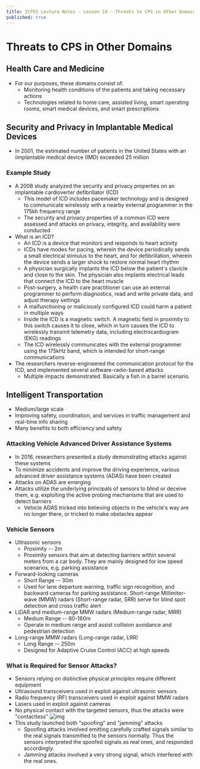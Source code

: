 ```yaml
---
title: ICPSS Lecture Notes - Lesson 14 - Threats to CPS in Other Domains
published: true
---
```


# Threats to CPS in Other Domains
## Health Care and Medicine
* For our purposes, these domains consist of:
	* Monitoring health conditions of the patients and taking necessary actions
	* Technologies related to home care, assisted living, smart operating rooms, smart medical devices, and smart prescriptions 

## Security and Privacy in Implantable Medical Devices
* In 2001, the estimated number of patients in the United States with an iimplantable medical device (IMD) exceeded 25 million

### Example Study
* A 2008 study analyzed the security and privacy properties on an implantable cardioverter defibrillator (ICD)
	* This model of ICD includes pacemaker technology and is designed to communicate wirelessly with a nearby external programmer in the 175kh frequency range
	* The security and privacy properties of a common ICD were assessed and attacks on privacy, integrity, and availability were conducted
* What is an ICD?
	* An ICD is a device that monitors and responds to heart activity
	* ICDs have modes for pacing, wherein the device periodically sends a small electrical stimulus to the heart, and for defibrillation, wherein the device sends a larger shock to restore normal heart rhythm
	* A physician surgically implants the ICD below the patient's clavicle and close to the skin.  The physician also implants electrical leads that connect the ICD to the heart muscle
	* Post-surgery, a health care practitioner can use an external programmer to perform diagnostics, read and write private data, and adjust therapy settings
	* A malfunctioning or maliciously configured ICD could harm a patient in multiple ways
	* Inside the ICD is a magnetic switch.  A magnetic field in proximity to this switch causes it to close, which in turn causes the ICD to wirelessly transmit telemetry data, including electrocardiogram (EKG) readings
	* The ICD wirelessly communicates with the external programmer using the 175kHz band, which is intended for short-range communications
* The researchers reverse-engineered the communication protocol for the ICD, and implemented several software-radio-based attacks
	* Multiple impacts demonstrated.  Basically a fish in a barrel scenario.

## Intelligent Transportation
* Medium/large scale
* Improving safety, coordination, and services in traffic management and real-time info sharing
* Many benefits to both efficiency and safety

### Attacking Vehicle Advanced Driver Assistance Systems
* In 2016, researchers presented a study demonstrating attacks against these systems
* To minimize accidents and improve the driving experience, various advanced driver assistance systems (ADAS) have been created
* Attacks on ADAS are emerging
* Attacks utilize the underlying principals of sensors to blind or deceive them, e.g. exploiting the active probing mechanisms that are used to detect barriers
	* Vehicle ADAS tricked into believing objects in the vehicle's way are no longer there, or tricked to make obstacles appear

### Vehicle Sensors
* Ultrasonic sensors
	* Proximity -- 2m
	* Proximity sensors that aim at detecting barriers within several meters from a car body.  They are mainly designed for low speed scenarios, e.g. parking assistance
* Forward-looking cameras
	* Short Range -- 30m
	* Used for lane departure warning, traffic sign recognition, and backward cameras for parking assistance.  Short-range Millimiter-wave (MMW) radars (Short-range radar, SRR) serve for blind spot detection and cross traffic alert
* LiDAR and medium-range MMW radars (Medium-range radar, MRR)
	* Medium Range -- 80-160m
	* Operate in medium range and assist collision avoidance and pedestrian detection
* Long-range MMW radars (Long-range radar, LRR)
	* Long Range -- 250m
	* Designed for Adaptive Cruise Control (ACC) at high speeds

### What is Required for Sensor Attacks?
* Sensors relying on distinctive physical principles require different equipment
* Ultrasound transceivers used in exploit against ultrasonic sensors 
* Radio frequency (RF) transceivers used in exploit against MMW radars
* Lasers used in exploit against cameras
* No physical contact with the targeted sensors, thus the attacks were "contactless"
![img](../assets/content_images/omscs/icpss/L14_img1.png)
* This study launched both "spoofing" and "jamming" attacks
	* Spoofing attacks involved emitting carefully crafted signals similar to the real signals transmitted to the sensors normally.  Thus the sensors interpreted the spoofed signals as real ones, and responded accordingly.
	* Jamming attacks involved a very strong signal, which interfered with the real ones.
